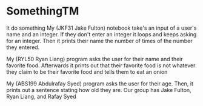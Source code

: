 # SomethingTM
It do something
My (JKF31 Jake Fulton) notebook take's an input of a user's name and an integer.
If they don't enter an integer it loops and keeps asking for an integer.
Then it prints their name the number of times of the number they entered.

My (RYL50 Ryan Liang) program asks the user for their name and their favorite food. Afterwards it prints out that their favorite food is not whatever they claim to be
their favorite food and tells them to eat an onion

My (ABS199 Abdulrafay Syed) program asks the user for their age.  Then, it prints out a sentence stating how old they are.
Our group has Jake Fulton, Ryan Liang, and Rafay Syed

